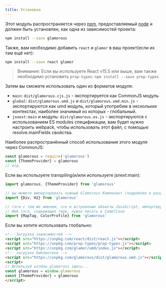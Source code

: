 ```yaml
---
title: Установка
---
```


Этот модуль распространяется через [npm](https://www.npmjs.com/), предоставляемый [node](https://nodejs.org) и должен быть 
установлен, как одна из зависимостей проекта:

```bash
npm install --save glamorous
```

Также, вам необходимо добавить `react` и `glamor` в ваш проект(если их там ещё нет):

```bash
npm install --save react glamor
```
>Внимание: Если вы используете React v15.5 или выше, вам также необходимо
>установить `prop-types`: `npm install --save prop-types`

Затем вы сможете использовать один из форматов модуля:

- `main`: `dist/glamorous.cjs.js` - экспортируется как CommonJS модуль
- `global`: `dist/glamorous.umd.js` и `dist/glamorous.umd.min.js` - экспортируются как umd модуль, который употребим в 
нескольких контекстах, наиболее значимый из которых - глобальный.
- `jsnext:main` и модуль: `dist/glamorous.es.js` - экспортируются с использованием ES modules спецификации, вам будет нужно настроить webpack, чтобы использовать этот файл, с помощью resolve.mainFields свойства.

Наиболее распространённый способ использования этого модуля через CommonJS:

```js
const glamorous = require('glamorous')
const {ThemeProvider} = glamorous
// итд.
```

Если вы используете transpiling(и/или используете jsnext:main):

```js
import glamorous, {ThemeProvider} from 'glamorous'

// вы можете импортировать нужный Glamorous Компонент (подробнее в разделе "Встроенные компоненты")
import {Div, H2} from 'glamorous'

// тэги с тем же именем, что и встроенные объекты JavaScript, импортируются с Tag суффиксом.
// Имя тэга, содержащее тире, нужно писать в CamelCase
import {MapTag, ColorProfile} from 'glamorous'
```

Если вы хотите использовать глобально:

```html
<!-- Загрузка зависимостей -->
<script src="https://unpkg.com/react/dist/react.js"></script>
<script src="https://unpkg.com/prop-types/prop-types.js"></script>
<script src="https://unpkg.com/glamor/umd/index.js"></script>
<!-- загрузка библиотеки -->
<script src="https://unpkg.com/glamorous/dist/glamorous.umd.js"></script>
<script>
// Используй window.glamorous здесь...
const glamorous = window.glamorous
const {ThemeProvider} = glamorous
</script>
```
